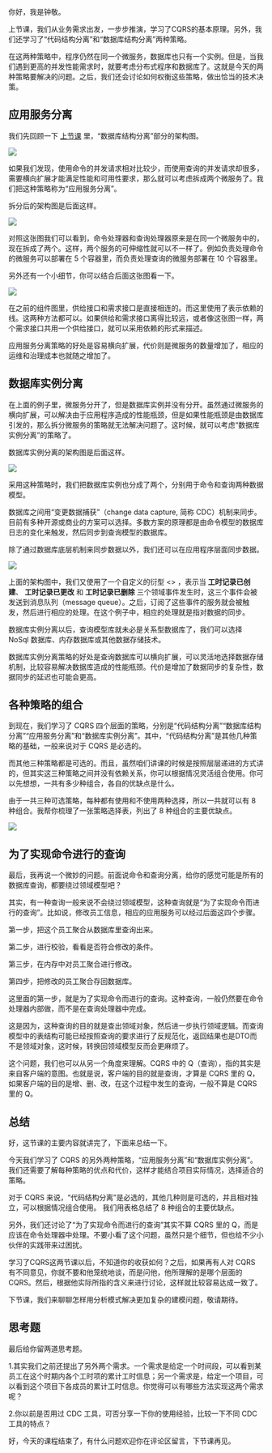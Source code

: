 你好，我是钟敬。

上节课，我们从业务需求出发，一步步推演，学习了CQRS的基本原理。另外，我们还学习了“代码结构分离”和“数据库结构分离”两种策略。

在这两种策略中，程序仍然在同一个微服务，数据库也只有一个实例。但是，当我们遇到更高的并发性能需求时，就要考虑分布式程序和数据库了。这就是今天的两种策略要解决的问题。之后，我们还会讨论如何权衡这些策略，做出恰当的技术决策。

## 应用服务分离

我们先回顾一下 [上节课](https://time.geekbang.org/column/article/633063) 里，“数据库结构分离”部分的架构图。

![](https://static001.geekbang.org/resource/image/b3/5f/b3fb11bdd53747684020c488dc01265f.jpg?wh=3600x3956)

如果我们发现，使用命令的并发请求相对比较少，而使用查询的并发请求却很多，需要横向扩展才能满足性能和可用性要求，那么就可以考虑拆成两个微服务了。我们把这种策略称为“应用服务分离”。

拆分后的架构图是后面这样。

![](https://static001.geekbang.org/resource/image/65/72/656061a78fa5cfdb3cd55a602683fe72.jpg?wh=3600x3956)

对照这张图我们可以看到，命令处理器和查询处理器原来是在同一个微服务中的，现在拆成了两个。这样，两个服务的可伸缩性就可以不一样了。例如负责处理命令的微服务可以部署在 5 个容器里，而负责处理查询的微服务部署在 10 个容器里。

另外还有一个小细节，你可以结合后面这张图看一下。

![](https://static001.geekbang.org/resource/image/61/yy/611f0feb8662f020c1ae1db97240beyy.jpg?wh=3600x3956)

在之前的组件图里，供给接口和需求接口是直接相连的。而这里使用了表示依赖的线。这两种方法都可以。如果供给和需求接口离得比较远，或者像这张图一样，两个需求接口共用一个供给接口，就可以采用依赖的形式来描述。

应用服务分离策略的好处是容易横向扩展，代价则是微服务的数量增加了，相应的运维和治理成本也就随之增加了。

## 数据库实例分离

在上面的例子里，微服务分开了，但是数据库实例并没有分开。虽然通过微服务的横向扩展，可以解决由于应用程序造成的性能瓶颈，但是如果性能瓶颈是由数据库引发的，那么拆分微服务的策略就无法解决问题了。这时候，就可以考虑“数据库实例分离”的策略了。

数据库实例分离的架构图是后面这样。

![](https://static001.geekbang.org/resource/image/77/9d/772323c076a73ddf91d4fe5b631dbf9d.jpg?wh=2236x2266)

采用这种策略时，我们把数据库实例也分成了两个，分别用于命令和查询两种数据模型。

数据库之间用“变更数据捕获”（change data capture, 简称 CDC）机制来同步。目前有多种开源或商业的方案可以选择。多数方案的原理都是由命令模型的数据库日志的变化来触发，然后同步到查询模型的数据库。

除了通过数据库底层机制来同步数据以外，我们还可以在应用程序层面同步数据。

![](https://static001.geekbang.org/resource/image/27/33/2748c4f720e8790ac0f2e4bf44485e33.jpg?wh=2236x2266)

上面的架构图中，我们又使用了一个自定义的衍型 <<event>> ，表示当 **工时记录已创建**、 **工时记录已更改** 和 **工时记录已删除** 三个领域事件发生时，这三个事件会被发送到消息队列（message queue）。之后，订阅了这些事件的服务就会被触发，然后进行相应的处理。在这个例子中，相应的处理就是指对数据的同步。

数据库实例分离以后，查询模型库就未必是关系型数据库了，我们可以选择 NoSql 数据库、内存数据库或其他数据存储技术。

数据库实例分离策略的好处是查询数据库可以横向扩展，可以灵活地选择数据存储机制，比较容易解决数据库造成的性能瓶颈。代价是增加了数据同步的复杂性，数据同步的延迟也可能会更高。

## 各种策略的组合

到现在，我们学习了 CQRS 四个层面的策略，分别是“代码结构分离”“数据库结构分离”“应用服务分离”和“数据库实例分离”。其中，“代码结构分离”是其他几种策略的基础，一般来说对于 CQRS 是必选的。

而其他三种策略都是可选的。而且，虽然咱们讲课的时候是按照层层递进的方式讲的，但其实这三种策略之间并没有依赖关系，你可以根据情况灵活组合使用。你可以先想想，一共有多少种组合，各自的优缺点是什么。

由于一共三种可选策略，每种都有使用和不使用两种选择，所以一共就可以有 8 种组合。我帮你梳理了一张策略选择表，列出了 8 种组合的主要优缺点。

![](https://static001.geekbang.org/resource/image/7b/3e/7b721db307784a868918dbfc6cd86b3e.jpg?wh=3600x2557)

## 为了实现命令进行的查询

最后，我再说一个微妙的问题。前面说命令和查询分离，给你的感觉可能是所有的数据库查询，都要绕过领域模型吧？

其实，有一种查询一般来说不会绕过领域模型，这种查询就是“为了实现命令而进行的查询”。比如说，修改员工信息，相应的应用服务可以经过后面这四个步骤。

第一步，把这个员工聚合从数据库里查询出来。

第二步，进行校验，看看是否符合修改的条件。

第三步，在内存中对员工聚合进行修改。

第四步，把修改的员工聚合存回数据库。

这里面的第一步，就是为了实现命令而进行的查询。这种查询，一般仍然要在命令处理器内部做，而不是在查询处理器中完成。

这是因为，这种查询的目的就是查出领域对象，然后进一步执行领域逻辑。而查询模型中的表结构可能已经按照查询的要求进行了反规范化，返回结果也是DTO而不是领域对象，这时候，转换回领域模型反而会更麻烦了。

这个问题，我们也可以从另一个角度来理解。CQRS 中的 Q（查询），指的其实是来自客户端的意图。也就是说，客户端的目的就是查询，才算是 CQRS 里的 Q，如果客户端的目的是增、删、改，在这个过程中发生的查询，一般不算是 CQRS 里的 Q。

## 总结

好，这节课的主要内容就讲完了，下面来总结一下。

今天我们学习了 CQRS 的另外两种策略，“应用服务分离”和“数据库实例分离”。我们还需要了解每种策略的优点和代价，这样才能结合项目实际情况，选择适合的策略。

对于 CQRS 来说，“代码结构分离”是必选的，其他几种则是可选的，并且相对独立，可以根据情况组合使用。 我们用表格总结了 8 种组合的主要优缺点。

另外，我们还讨论了“为了实现命令而进行的查询”其实不算 CQRS 里的 Q，而是应该在命令处理器中处理。不要小看了这个问题，虽然只是个细节，但也给不少小伙伴的实践带来过困扰。

学习了CQRS这两节课以后，不知道你的收获如何？之后，如果再有人对 CQRS 有不同意见，你就不要和他笼统地谈，而是问他，他所理解的是哪个层面的 CQRS。然后，根据他实际所指的含义来进行讨论，这样就比较容易达成一致了。

下节课，我们来聊聊怎样用分析模式解决更加复杂的建模问题，敬请期待。

## 思考题

最后给你留两道思考题。

1.其实我们之前还提出了另外两个需求。一个需求是给定一个时间段，可以看到某员工在这个时期内各个工时项的累计工时信息；另一个需求是，给定一个项目，可以看到这个项目下各成员的累计工时信息。你觉得可以有哪些方法实现这两个需求呢？

2.你以前是否用过 CDC 工具，可否分享一下你的使用经验，比较一下不同 CDC 工具的特点？

好，今天的课程结束了，有什么问题欢迎你在评论区留言，下节课再见。